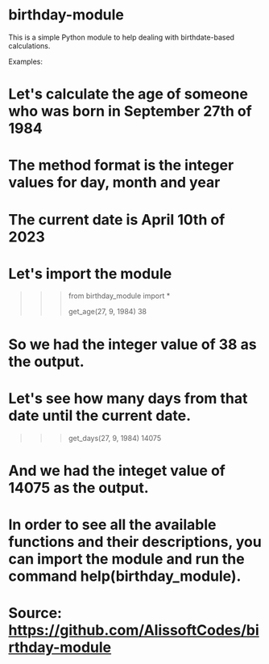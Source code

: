 # birthday-module
This is a simple Python module to help dealing with birthdate-based calculations.


Examples:

# Let's calculate the age of someone who was born in September 27th of 1984
# The method format is the integer values for day, month and year
# The current date is April 10th of 2023

# Let's import the module

>>>from birthday_module import *
>>>
>>>get_age(27, 9, 1984)
>>>38
# So we had the integer value of 38 as the output.
# Let's see how many days from that date until the current date.
>>>get_days(27, 9, 1984)
>>>14075
# And we had the integet value of 14075 as the output.
# In order to see all the available functions and their descriptions, you can import the module and run the command help(birthday_module).

# Source: https://github.com/AlissoftCodes/birthday-module
